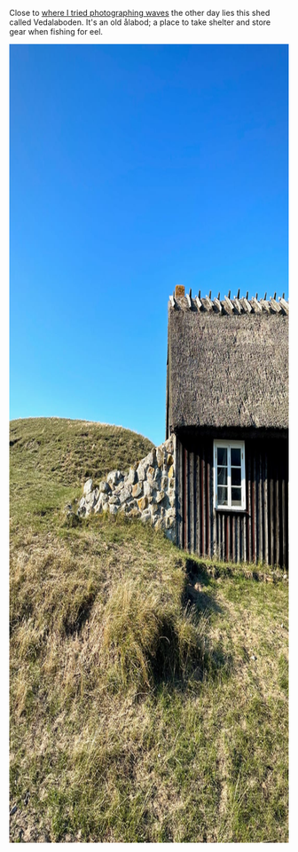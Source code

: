 ---
---

Close to [where I tried photographing waves](/1630701806/) the other day lies this shed called Vedalaboden. It's an old ålabod; a place to take shelter and store gear when fishing for eel.

<img src="/images/vedalaboden.jpg" alt="A weathered shed photographed against a clear blue sky. It has a brick chimney and a reed roof. In the window hangs a net, probably used for fishing." width="1080" height="1440" />
